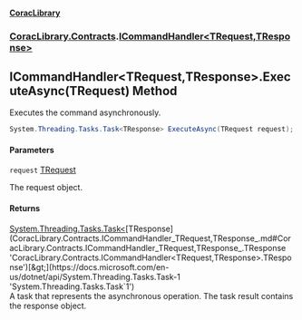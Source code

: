 #### [CoracLibrary](CoracLibrary.md 'CoracLibrary')
### [CoracLibrary.Contracts](CoracLibrary.Contracts.md 'CoracLibrary.Contracts').[ICommandHandler&lt;TRequest,TResponse&gt;](CoracLibrary.Contracts.ICommandHandler_TRequest,TResponse_.md 'CoracLibrary.Contracts.ICommandHandler<TRequest,TResponse>')

## ICommandHandler<TRequest,TResponse>.ExecuteAsync(TRequest) Method

Executes the command asynchronously.

```csharp
System.Threading.Tasks.Task<TResponse> ExecuteAsync(TRequest request);
```
#### Parameters

<a name='CoracLibrary.Contracts.ICommandHandler_TRequest,TResponse_.ExecuteAsync(TRequest).request'></a>

`request` [TRequest](CoracLibrary.Contracts.ICommandHandler_TRequest,TResponse_.md#CoracLibrary.Contracts.ICommandHandler_TRequest,TResponse_.TRequest 'CoracLibrary.Contracts.ICommandHandler<TRequest,TResponse>.TRequest')

The request object.

#### Returns
[System.Threading.Tasks.Task&lt;](https://docs.microsoft.com/en-us/dotnet/api/System.Threading.Tasks.Task-1 'System.Threading.Tasks.Task`1')[TResponse](CoracLibrary.Contracts.ICommandHandler_TRequest,TResponse_.md#CoracLibrary.Contracts.ICommandHandler_TRequest,TResponse_.TResponse 'CoracLibrary.Contracts.ICommandHandler<TRequest,TResponse>.TResponse')[&gt;](https://docs.microsoft.com/en-us/dotnet/api/System.Threading.Tasks.Task-1 'System.Threading.Tasks.Task`1')  
A task that represents the asynchronous operation. The task result contains the response object.